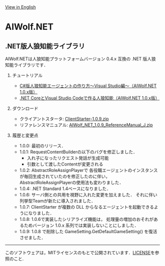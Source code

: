 [View in English](https://github.com/AIWolfSharp/AIWolf_NET/blob/master/README-E.md)
# AIWolf.NET
## .NET版人狼知能ライブラリ
AIWolf.NETは人狼知能プラットフォームバージョン 0.4.x 互換の .NET 版人狼知能ライブラリです．

1. チュートリアル

    * [C#版人狼知能エージェントの作り方～Visual Studio編～（AIWolf.NET 1.0.x版）](https://www.slideshare.net/takots/c-59927842)
    * [.NET CoreとVisual Studio Codeで作る人狼知能（AIWolf.NET 1.0.x版）](https://www.slideshare.net/takots/net-corevs-code-71808207)

1. ダウンロード

    * クライアントスタータ: 
      [ClientStarter-1.0.9.zip](https://github.com/AIWolfSharp/AIWolf_NET/releases/download/v1.0.9/ClientStarter-1.0.9.zip)
    * リファレンスマニュアル: 
      [AIWolf_NET_1.0.9_ReferenceManual_J.zip](https://github.com/AIWolfSharp/AIWolf_NET/releases/download/v1.0.9/AIWolf_NET_1.0.9_ReferenceManual_J.zip)

1. 履歴と変更点

    * 1.0.0: 最初のリリース．
    * 1.0.1: RequestContentBuilderの以下のバグを修正しました．
      * 入れ子になったリクエスト発話が生成可能
      * 引数として渡したContentが変更される
    * 1.0.2: AbstractRoleAssignPlayerで
    各役職エージェントのインスタンスが毎回生成されていたのを修正したのに伴い，
    AbstractRoleAssignPlayerの使用法も変わりました．
    * 1.0.4: .NET Standard 1.4ベースになりました．
    * 1.0.6: サーバ側との共用を視野に入れた変更を加えました．
      それに伴い列挙型Teamが新たに導入されました．
    * 1.0.7: ClientStarter が複数の
      DLL からなるエージェントを起動できるようになりました．
    * 1.0.8: 1.0.6で実装したシリアライズ機能は，
      処理量の増加のおそれがあるためバージョン 1.0.x
      系列では実装しないことにしました．
    * 1.0.9: 1.0.8 で削除した GameSetting.GetDefaultGameSetting()
      を復活させました．

---
このソフトウェアは，MITライセンスのもとで公開されています．[LICENSE](https://github.com/AIWolfSharp/AIWolf_NET/blob/master/LICENSE)を参照のこと.
